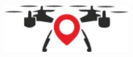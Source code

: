 <p align="center"><a href="https://laravel.com" target="_blank"><img src="public/img/logo.png" width="400" alt="Laravel Logo"></a></p>
